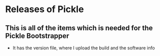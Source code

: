 # Releases of Pickle

## This is all of the items which is needed for the Pickle Bootstrapper
- It has the version file, where I upload the build and the software info
